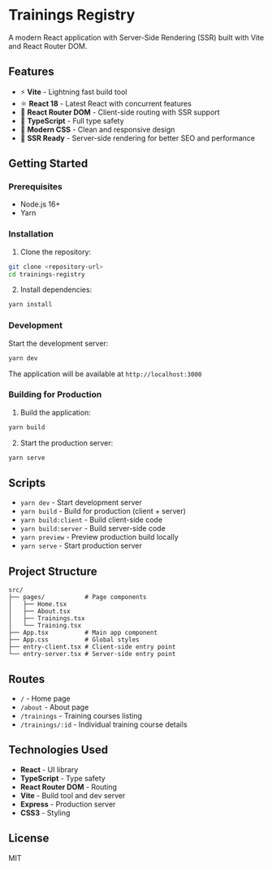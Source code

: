 # Trainings Registry

A modern React application with Server-Side Rendering (SSR) built with Vite and React Router DOM.

## Features

-   ⚡️ **Vite** - Lightning fast build tool
-   ⚛️ **React 18** - Latest React with concurrent features
-   🧭 **React Router DOM** - Client-side routing with SSR support
-   🎯 **TypeScript** - Full type safety
-   🎨 **Modern CSS** - Clean and responsive design
-   🚀 **SSR Ready** - Server-side rendering for better SEO and performance

## Getting Started

### Prerequisites

-   Node.js 16+
-   Yarn

### Installation

1. Clone the repository:

```bash
git clone <repository-url>
cd trainings-registry
```

2. Install dependencies:

```bash
yarn install
```

### Development

Start the development server:

```bash
yarn dev
```

The application will be available at `http://localhost:3000`

### Building for Production

1. Build the application:

```bash
yarn build
```

2. Start the production server:

```bash
yarn serve
```

## Scripts

-   `yarn dev` - Start development server
-   `yarn build` - Build for production (client + server)
-   `yarn build:client` - Build client-side code
-   `yarn build:server` - Build server-side code
-   `yarn preview` - Preview production build locally
-   `yarn serve` - Start production server

## Project Structure

```
src/
├── pages/           # Page components
│   ├── Home.tsx
│   ├── About.tsx
│   ├── Trainings.tsx
│   └── Training.tsx
├── App.tsx          # Main app component
├── App.css          # Global styles
├── entry-client.tsx # Client-side entry point
└── entry-server.tsx # Server-side entry point
```

## Routes

-   `/` - Home page
-   `/about` - About page
-   `/trainings` - Training courses listing
-   `/trainings/:id` - Individual training course details

## Technologies Used

-   **React** - UI library
-   **TypeScript** - Type safety
-   **React Router DOM** - Routing
-   **Vite** - Build tool and dev server
-   **Express** - Production server
-   **CSS3** - Styling

## License

MIT
